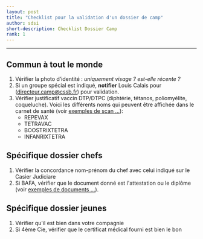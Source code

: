 ```yaml
---
layout: post
title: "Checklist pour la validation d'un dossier de camp"
author: sdsi
short-description: Checklist Dossier Camp
rank: 1
---
```


-----

## Commun à tout le monde

1. Vérifier la photo d’identité : _uniquement visage ? est-elle récente ?_
2. Si un groupe spécial est indiqué, **notifier** Louis Calais pour (directeur.camp@cssb.fr) pour validation.
3. Vérifier justificatif vaccin DTP/DTPC (diphtérie, tétanos, poliomyélite, coqueluche). Voici les différents noms qui peuvent être affichée dans le carnet de santé (voir [exemples de scan ...](./checklist/vaccins.md)):
    - REPEVAX
    - TETRAVAC
    - BOOSTRIXTETRA
    - INFANRIXTETRA


## Spécifique dossier chefs

1. Vérifier la concordance nom-prénom du chef avec celui indiqué sur le Casier Judiciare
2. Si BAFA, vérifier que le document donné est l'attestation ou le diplôme (voir [exemples de documents ...](./checklist/bafa.md)).


## Spécifique dossier jeunes

1. Vérifier qu'il est bien dans votre compagnie
2. Si 4ème Cie, vérifier que le certificat médical fourni est bien le bon